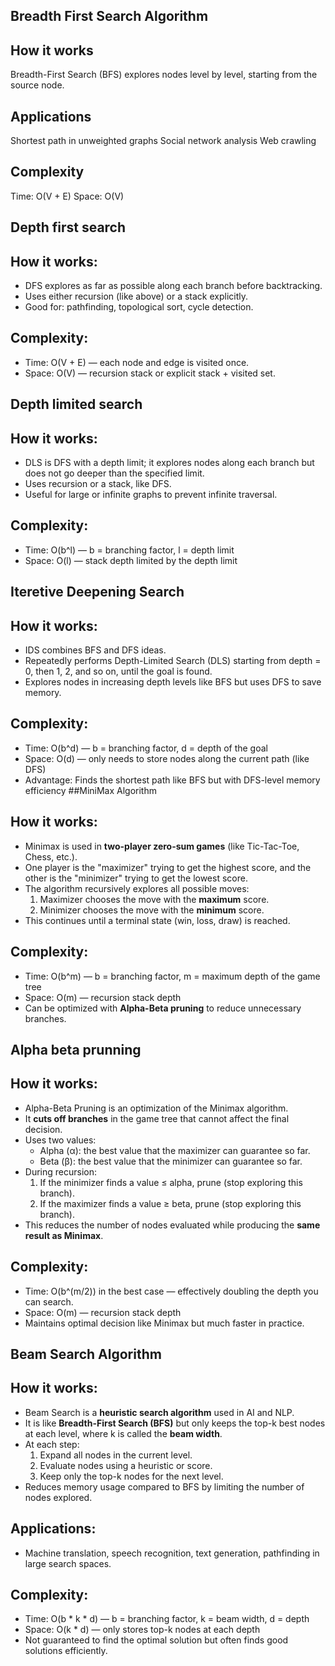 ## Breadth First Search Algorithm
## How it works
Breadth-First Search (BFS) explores nodes level by level, starting from the source node.

## Applications
Shortest path in unweighted graphs
Social network analysis
Web crawling
## Complexity
Time: O(V + E)
Space: O(V)

## Depth first search

## How it works:

- DFS explores as far as possible along each branch before backtracking.
- Uses either recursion (like above) or a stack explicitly.
- Good for: pathfinding, topological sort, cycle detection.

## Complexity:

- Time: O(V + E) — each node and edge is visited once.
- Space: O(V) — recursion stack or explicit stack + visited set.


## Depth limited search
## How it works:

- DLS is DFS with a depth limit; it explores nodes along each branch but does not go deeper than the specified limit.
- Uses recursion or a stack, like DFS.
- Useful for large or infinite graphs to prevent infinite traversal.

## Complexity:

- Time: O(b^l) — b = branching factor, l = depth limit
- Space: O(l) — stack depth limited by the depth limit

## Iteretive Deepening Search
## How it works:

- IDS combines BFS and DFS ideas.
- Repeatedly performs Depth-Limited Search (DLS) starting from depth = 0, then 1, 2, and so on, until the goal is found.
- Explores nodes in increasing depth levels like BFS but uses DFS to save memory.

## Complexity:

- Time: O(b^d) — b = branching factor, d = depth of the goal
- Space: O(d) — only needs to store nodes along the current path (like DFS)
- Advantage: Finds the shortest path like BFS but with DFS-level memory efficiency
##MiniMax Algorithm
## How it works:

- Minimax is used in **two-player zero-sum games** (like Tic-Tac-Toe, Chess, etc.).
- One player is the "maximizer" trying to get the highest score, and the other is the "minimizer" trying to get the lowest score.
- The algorithm recursively explores all possible moves:
    1. Maximizer chooses the move with the **maximum** score.
    2. Minimizer chooses the move with the **minimum** score.
- This continues until a terminal state (win, loss, draw) is reached.

## Complexity:

- Time: O(b^m) — b = branching factor, m = maximum depth of the game tree
- Space: O(m) — recursion stack depth
- Can be optimized with **Alpha-Beta pruning** to reduce unnecessary branches.

## Alpha beta prunning

## How it works:

- Alpha-Beta Pruning is an optimization of the Minimax algorithm.
- It **cuts off branches** in the game tree that cannot affect the final decision.
- Uses two values:
    - Alpha (α): the best value that the maximizer can guarantee so far.
    - Beta (β): the best value that the minimizer can guarantee so far.
- During recursion:
    1. If the minimizer finds a value ≤ alpha, prune (stop exploring this branch).
    2. If the maximizer finds a value ≥ beta, prune (stop exploring this branch).
- This reduces the number of nodes evaluated while producing the **same result as Minimax**.

## Complexity:

- Time: O(b^(m/2)) in the best case — effectively doubling the depth you can search.
- Space: O(m) — recursion stack depth
- Maintains optimal decision like Minimax but much faster in practice.

## Beam Search Algorithm
## How it works:

- Beam Search is a **heuristic search algorithm** used in AI and NLP.
- It is like **Breadth-First Search (BFS)** but only keeps the top-k best nodes at each level, where k is called the **beam width**.
- At each step:
    1. Expand all nodes in the current level.
    2. Evaluate nodes using a heuristic or score.
    3. Keep only the top-k nodes for the next level.
- Reduces memory usage compared to BFS by limiting the number of nodes explored.

## Applications:

- Machine translation, speech recognition, text generation, pathfinding in large search spaces.

## Complexity:

- Time: O(b * k * d) — b = branching factor, k = beam width, d = depth
- Space: O(k * d) — only stores top-k nodes at each depth
- Not guaranteed to find the optimal solution but often finds good solutions efficiently.

